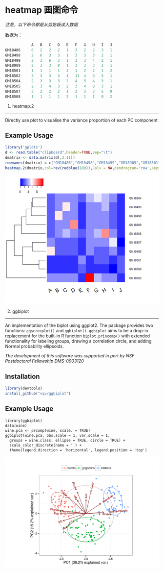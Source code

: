 
heatmap 画图命令
========

*注意，以下命令都是从剪贴板读入数据* <br>

数据为：
```r
            A	B	C	D	E	F	G	H	I	J
GM18486 	6	2	2	2	1	3	2	2	3	1
GM18498 	2	6	3	3	1	3	3	3	2	1
GM18499 	2	3	6	3	1	3	3	4	2	1
GM18909 	2	3	3	8	1	3	3	3	2	1
GM18501 	1	1	1	1	3	1	2	2	1	2
GM18502 	3	3	3	3	1	11	4	3	3	1
GM18504 	2	3	3	3	2	4	5	4	3	1
GM18505 	2	3	4	3	2	3	4	8	3	1
GM18507 	3	2	2	2	1	3	3	3	5	0
GM18508 	1	1	1	1	2	1	1	1	0	2
```

1. heatmap.2
------------
Directly use plot to visualise the variance proportion of each PC component

Example Usage
-------------

```r
library('gplots')
d <- read.table("clipboard",header=TRUE,sep="\t")
dmatrix <- data.matrix(d[,2:11])
rownames(dmatrix) = c("GM18486","GM18498","GM18499","GM18909","GM18501","GM18502","GM18504","GM18505","GM18507","GM18508")
heatmap.2(dmatrix,col=rev(redblue(100)),Colv = NA,dendrogram='row',keysize = 0.5,lhei = c(0.8,4.7),lwid=c(1.5,4),key.xlab = NA,key.title = NA,trace = 'none',density.info = "none",srtCol=30,cexCol=1.5,cexRow = 0.8,margins = c(5,8))
```
![](https://github.com/ybucla/CodeManage/blob/master/R/heatmap/heatmap.2.png)

2. ggbiplot
------------

An implementation of the biplot using ggplot2.  The package provides two functions: `ggscreeplot()` and `ggbiplot()`.
`ggbiplot` aims to be a drop-in replacement for the built-in R function `biplot.princomp()` with extended functionality 
for labeling groups, drawing a correlation circle, and adding Normal probability ellipsoids.

*The development of this software was supported in part by NSF Postdoctoral Fellowship DMS-0903120*

Installation
------------

```r
library(devtools)
install_github("vqv/ggbiplot")
```

Example Usage
-------------

```{r wine-example, message = FALSE, warning = FALSE}
library(ggbiplot)
data(wine)
wine.pca <- prcomp(wine, scale. = TRUE)
ggbiplot(wine.pca, obs.scale = 1, var.scale = 1,
  groups = wine.class, ellipse = TRUE, circle = TRUE) +
  scale_color_discrete(name = '') +
  theme(legend.direction = 'horizontal', legend.position = 'top')
```
![](https://github.com/ybucla/CodeManage/blob/master/R/pca/README-wine-example-1.png)

